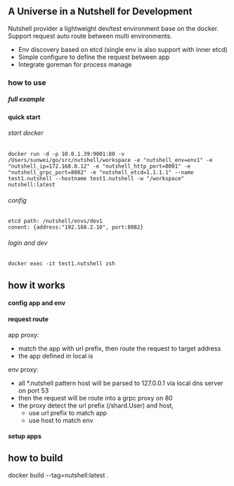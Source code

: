 ## A Universe in a Nutshell for Development
Nutshell provider a lightweight dev/test environment base on the docker. Support request auto route between multi environments.
- Env discovery based on etcd (single env is also support with inner etcd)
- Simple configure to define the request between app
- Integrate goreman for process manage

### how to use

##### full example

#### quick start

###### start docker
```
docker run -d -p 10.0.1.39:9001:80 -v /Users/sunwei/go/src/nutshell/workspace -e "nutshell_env=env1" -e "nutshell_ip=172.168.0.12" -e "nutshell_http_port=8001" -e "nutshell_grpc_port=8002" -e "nutshell_etcd=1.1.1.1" --name test1.nutshell --hostname test1.nutshell -w "/workspace" nutshell:latest 

```

###### config
```
etcd path: /nutshell/envs/dev1
conent: {address:"192.168.2.10", port:8082}
```

###### login and dev
```
docker exec -it test1.nutshell zsh
```

## how it works

#### config app and env

#### request route

app proxy:
 - match the app with url prefix, then route the request to target address
 - the app defined in local is 

env proxy:
- all *.nutshell pattern host will be parsed to 127.0.0.1 via local dns server on port 53
- then the request will be route into a grpc proxy on 80
- the proxy detect the url prefix (/shard.User) and host, 
  - use url prefix to match app 
  - use host to match env

#### setup apps

## how to build
docker build --tag=nutshell:latest .

